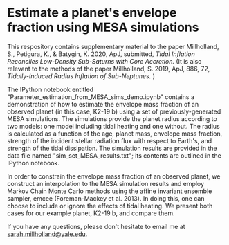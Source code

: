 Estimate a planet's envelope fraction using MESA simulations
======================================================================

This respository contains supplementary material to the paper Millholland, S., Petigura, K., \& Batygin, K. 2020, ApJ, submitted, <i> Tidal Inflation Reconciles Low-Density Sub-Saturns with Core Accretion. </i> (It is also relevant to the methods of the paper Millholland, S. 2019, ApJ, 886, 72, <i> Tidally-Induced Radius Inflation of Sub-Neptunes. </i>)

The IPython notebook entitled "Parameter_estimation_from_MESA_sims_demo.ipynb" contains a demonstration of how to estimate the envelope mass fraction of an observed planet (in this case, K2-19 b) using a set of previously-generated MESA simulations. The simulations provide the planet radius according to two models: one model including tidal heating and one without. The radius is calculated as a function of the age, planet mass, envelope mass fraction, strength of the incident stellar radiation flux with respect to Earth's, and strength of the tidal dissipation. The simulation results are provided in the data file named "sim_set_MESA_results.txt"; its contents are outlined in the IPython notebook. 

In order to constrain the envelope mass fraction of an observed planet, we construct an interpolation to the MESA simulation results and employ Markov Chain Monte Carlo methods using the affine invariant ensemble sampler, emcee (Foreman-Mackey et al. 2013). In doing this, one can choose to include or ignore the effects of tidal heating. We present both cases for our example planet, K2-19 b, and compare them. 

If you have any questions, please don't hesitate to email me at sarah.millholland@yale.edu.
